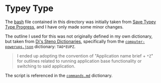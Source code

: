 # Typey Type

The [bash][] file contained in this directory was initially taken from
[Save Typey Type Progress][], and I have only made some minor changes.

The outline I used for this was not originally defined in my own dictionary, but
taken from [Di's Steno Dictionaries][], specifically from the
[`computer-powerups.json`][] dictionary: `TAO*EUPZ`.

> I ended up adopting the convention of "Application name brief + `*Z`" for
> outlines related to running application base functionality or switching to
> said application.

The script is referenced in the [`commands.md`][] dictionary.

[bash]: https://en.wikipedia.org/wiki/Bash_(Unix_shell)
[`commands.md`]: ../../dictionaries/commands.md#actions
[`computer-powerups.json`]: https://github.com/didoesdigital/steno-dictionaries/blob/master/dictionaries/computer-powerups.json
[Di's Steno Dictionaries]: https://github.com/didoesdigital/steno-dictionaries
[Save Typey Type Progress]: https://github.com/didoesdigital/save-typey-type-for-stenographers-progress
